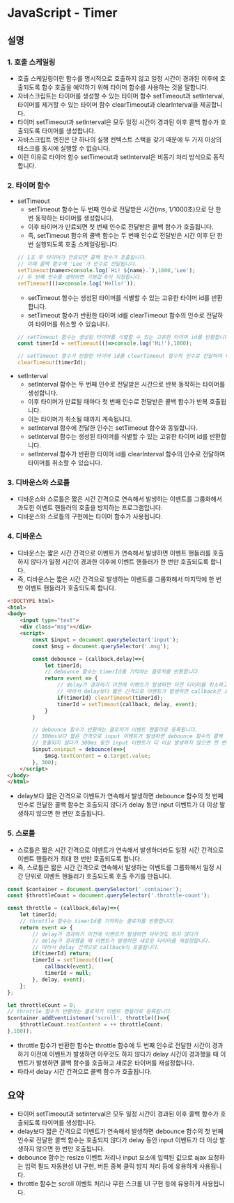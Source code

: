# JavaScript - Timer

## 설명

### 1. 호출 스케일링

- 호출 스케일링이란 함수를 명시적으로 호출하지 않고 일정 시간이 경과된 이후에 호출되도록 함수 호출을 예약하기 위해 타이머 함수를 사용하는 것을 말합니다.
- 자바스크립트는 타이머를 생성할 수 있는 타이머 함수 setTimeout과 setInterval, 타이머를 제거할 수 있는 타이머 함수 clearTimeout과 clearInterval을 제공합니다.
- 타이머 setTimeout과 setInterval은 모두 일정 시간이 경과된 이후 콜백 함수가 호출되도록 타이머를 생성합니다.
- 자바스크립트 엔진은 단 하나의 실행 컨텍스트 스택을 갖기 때문에 두 가지 이상의 태스크를 동시에 실행할 수 없습니다.
- 이런 이유로 타이머 함수 setTimeout과 setInterval은 비동기 처리 방식으로 동작합니다.

### 2. 타이머 함수

- setTimeout
  - setTimeout 함수는 두 번째 인수로 전달받은 시간(ms, 1/1000초)으로 단 한 번 동작하는 타이머를 생성합니다.
  - 이후 타이머가 만료되면 첫 번째 인수로 전달받은 콜백 함수가 호출됩니다.
  - 즉, setTimeout 함수의 콜백 함수는 두 번째 인수로 전달받은 시간 이후 단 한 번 실행되도록 호출 스케일링됩니다.
  ```js
  // 1초 후 타이머가 만료되면 콜백 함수가 호출됩니다.
  // 이때 콜백 함수에 'Lee'가 인수로 전달됩니다.
  setTimeout(name=>console.log(`Hi! ${name}.`),1000,'Lee');
  // 두 번째 인수를 생략하면 기본값 0이 지정됩니다.
  setTimeout(()=>console.log('Hello!'));
  ```
  - setTimeout 함수는 생성된 타이머를 식별할 수 있는 고유한 타이머 id를 반환합니다.
  - setTimeout 함수가 반환한 타이머 id를 clearTimeout 함수의 인수로 전달하여 타이머를 취소할 수 있습니다.
  ```js
  // setTimeout 함수는 생성된 타이머를 식별할 수 있는 고유한 타이머 id를 반환합니다.
  const timerId = setTimeout(()=>console.log('Hi!'),1000);

  // setTimeout 함수가 반환한 타이머 id를 clearTimeout 함수의 인수로 전달하여 타이머를 취소합니다.
  clearTimeout(timerId);
  ```
- setInterval
  - setInterval 함수는 두 번째 인수로 전달받은 시간으로 반복 동작하는 타이머를 생성합니다.
  - 이후 타이머가 만료될 때마다 첫 번째 인수로 전달받은 콜백 함수가 반복 호출됩니다.
  - 이는 타이머가 취소될 때까지 계속됩니다.
  - setInterval 함수에 전달한 인수는 setTimeout 함수와 동일합니다.
  - setInterval 함수는 생성된 타이머를 식별할 수 있는 고유한 타이머 id를 반환합니다.
  - setInterval 함수가 반환한 타이머 id를 clearInterval 함수의 인수로 전달하여 타이머를 취소할 수 있습니다.

### 3. 디바운스와 스로틀

- 디바운스와 스로틀은 짧은 시간 간격으로 연속해서 발생하는 이벤트를 그룹화해서 과도한 이벤트 핸들러의 호출을 방지하는 프로그램입니다.
- 디바운스와 스로틀의 구현에는 타이머 함수가 사용됩니다.

### 4. 디바운스

- 디바운스는 짧은 시간 간격으로 이벤트가 연속해서 발생하면 이벤트 핸들러를 호출하지 않다가 일정 시간이 경과한 이후에 이벤트 핸들러가 한 번만 호출되도록 합니다.
- 즉, 디바운스는 짧은 시간 간격으로 발생하는 이벤트를 그룹화해서 마지막에 한 번만 이벤트 핸들러가 호출되도록 합니다.
```html
<!DOCTYPE html>
<html>
<body>
    <input type="text">
    <div class="msg"></div>
    <script>
        const $input = document.querySelector('input');
        const $msg = document.querySelector('.msg');

        const debounce = (callback,delay)=>{
            let timerId;
            // debounce 함수는 timerId를 기억하는 클로저를 반환합니다.
            return event => {
                // delay가 경과하기 이전에 이벤트가 발생하면 이전 타이머를 취소하고 새로운 타이머를 재설정합니다.
                // 따라서 delay보다 짧은 간격으로 이벤트가 발생하면 callback은 호출되지 않습니다.
                if(timerId) clearTimeout(timerId);
                timerId = setTimeout(callback, delay, event);
            }
        }

        // debounce 함수가 반환하는 클로저가 이벤트 핸들러로 등록됩니다.
        // 300ms보다 짧은 간격으로 input 이벤트가 발생하면 debounce 함수의 콜백 함수는
        // 호출되지 않다가 300ms 동안 input 이벤트가 더 이상 발생하지 않으면 한 번만 호출됩니다.
        $input.oninput = debounce(e=>{
            $msg.textContent = e.target.value;
        }, 300);
    </script>
</body>
</html>
```
- delay보다 짧은 간격으로 이벤트가 연속해서 발생하면 debounce 함수의 첫 번째 인수로 전달한 콜백 함수는 호출되지 않다가 delay 동안 input 이벤트가 더 이상 발생하지 않으면 한 번만 호출됩니다.

### 5. 스로틀

- 스로틀은 짧은 시간 간격으로 이벤트가 연속해서 발생하더라도 일정 시간 간격으로 이벤트 핸들러가 최대 한 번만 호출되도록 합니다.
- 즉, 스로틀은 짧은 시간 간격으로 연속해서 발생하는 이벤트를 그룹화해서 일정 시간 단위로 이벤트 핸들러가 호출되도록 호출 주기를 만듭니다.
```js
const $container = document.querySelector('.container');
const $throttleCount = document.querySelector('.throttle-count');

const throttle = (callback,delay)=>{
    let timerId;
    // throttle 함수는 timerId를 기억하는 클로저를 반환합니다.
    return event => {
        // delay가 경과하기 이전에 이벤트가 발생하면 아무것도 하지 않다가
        // delay가 경과했을 때 이벤트가 발생하면 새로운 타이머를 재설정합니다.
        // 따라서 delay 간격으로 callback이 호출됩니다.
        if(timerId) return;
        timerId = setTimeout(()=>{
            callback(event);
            timerId = null;
        }, delay, event);
    };
};

let throttleCount = 0;
// throttle 함수가 반환하는 클로저가 이벤트 핸들러로 등록됩니다.
$container.addEventListener('scroll', throttle(()=>{
    $throttleCount.textContent = ++ throttleCount;
},100));
```
- throttle 함수가 반환한 함수는 throttle 함수에 두 번째 인수로 전달한 시간이 경과하기 이전에 이벤트가 발생하면 아무것도 하지 않다가 delay 시간이 경과했을 때 이벤트가 발생하면 콜백 함수를 호출하고 새로운 타이머를 재설정합니다.
- 따라서 delay 시간 간격으로 콜백 함수가 호출됩니다.

## 요약

- 타이머 setTimeout과 setinterval은 모두 일정 시간이 경과된 이후 콜백 함수가 호출되도록 타이머를 생성합니다.
- delay보다 짧은 간격으로 이벤트가 연속해서 발생하면 debounce 함수의 첫 번째 인수로 전달한 콜백 함수는 호출되지 않다가 delay 동안 input 이벤트가 더 이상 발생하지 않으면 한 번만 호출됩니다.
- debounce 함수는 resize 이벤트 처리나 input 요소에 입력된 값으로 ajax 요청하는 입력 필드 자동완성 UI 구현, 버튼 중복 클릭 방지 처리 등에 유용하게 사용됩니다.
- throttle 함수는 scroll 이벤트 처리나 무한 스크롤 UI 구현 등에 유용하게 사용됩니다.
